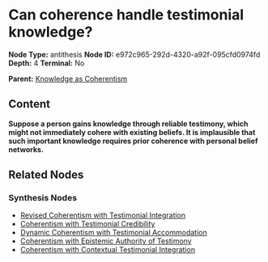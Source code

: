 # Can coherence handle testimonial knowledge?

**Node Type:** antithesis
**Node ID:** e972c965-292d-4320-a92f-095cfd0974fd
**Depth:** 4
**Terminal:** No

**Parent:** [Knowledge as Coherentism](knowledge-as-coherentism-synthesis-5d786b6f-6ab2-4ac2-be98-d71958df90b2.md)

## Content

**Suppose a person gains knowledge through reliable testimony, which might not immediately cohere with existing beliefs. It is implausible that such important knowledge requires prior coherence with personal belief networks.**

## Related Nodes

### Synthesis Nodes

- [Revised Coherentism with Testimonial Integration](revised-coherentism-with-testimonial-integration-synthesis-f2e34560-46d5-4389-8beb-79073d65450a.md)
- [Coherentism with Testimonial Credibility](coherentism-with-testimonial-credibility-synthesis-5e5615b5-b048-46f6-8573-ac68af9e5c88.md)
- [Dynamic Coherentism with Testimonial Accommodation](dynamic-coherentism-with-testimonial-accommodation-synthesis-006547b3-c0d8-4c75-8fef-28ee1e0ce547.md)
- [Coherentism with Epistemic Authority of Testimony](coherentism-with-epistemic-authority-of-testimony-synthesis-38fd2f5a-6108-4433-9a6c-9f7fefebe833.md)
- [Coherentism with Contextual Testimonial Integration](coherentism-with-contextual-testimonial-integration-synthesis-22cc354d-e327-4be4-9563-3fdf6081a086.md)
